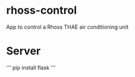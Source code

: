 rhoss-control
=============

App to control a Rhoss THAE air conditioning unit


# Server

'''
pip install flask
'''